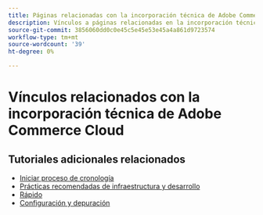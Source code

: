 ```yaml
---
title: Páginas relacionadas con la incorporación técnica de Adobe Commerce Cloud
description: Vínculos a páginas relacionadas en la incorporación técnica de Adobe Commerce Cloud
source-git-commit: 3856060dd0c0e45c5e45e53e45a4a861d9723574
workflow-type: tm+mt
source-wordcount: '39'
ht-degree: 0%

---
```


# Vínculos relacionados con la incorporación técnica de Adobe Commerce Cloud

## Tutoriales adicionales relacionados

- [Iniciar proceso de cronología](../cloud/launch-process-timeline.md)
- [Prácticas recomendadas de infraestructura y desarrollo](../cloud/infrastructure-development-best-practices.md)
- [Rápido](../cloud/fastly.md)
- [Configuración y depuración](../cloud/configuration-and-debugging.md)
